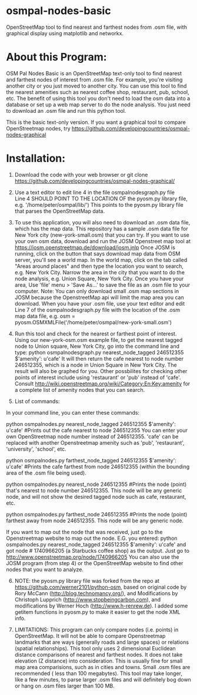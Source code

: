 osmpal-nodes-basic
==================

OpenStreetMap tool to find nearest and farthest nodes from .osm file, with graphical display using matplotlib and networkx.



About this Program:
===================

OSM Pal Nodes Basic is an OpenStreetMap text-only tool to find nearest and farthest nodes of interest from .osm file. For example, you're visiting another city or you just moved to another city. You can use this tool to find the nearest amenities such as nearest coffee shop, restaurant, pub, school, etc.  The benefit of using this tool you don't need to load the osm data into a database or set up a web map server to do the node analysis. You just need to download an .osm file and run this python tool. 

This is the basic text-only version. If you want a graphical tool to compare OpenStreetmap nodes, try https://github.com/developingcountries/osmpal-nodes-graphical

Installation:
=============

1.  Download the code with your web browser or git clone https://github.com/developingcountries/osmpal-nodes-graphical/

2.  Use a text editor to edit line 4 in the file osmpalnodesgraph.py file  
 Line 4 SHOULD POINT TO THE LOCATION OF the pyosm.py library file, e.g. '/home/peter/osmpal/lib/')  This points to the pyosm.py library file that parses the OpenStreetMap data. 

3.  To use this application, you will also need to download an .osm data file, which has the map data. This repository has a sample .osm data file for New York city (new-york-small.osm) that you can try.  If you want to use your own osm data, download and run the JOSM Openstreet map tool at https://josm.openstreetmap.de/download/josm.jnlp
Once JOSM is running, click on the button that says download map data from OSM server, you'll see a world map. In the world map, click on the tab called "Areas around places" and then type the location you want to search, e.g. New York City. Narrow the area in the city that you want to do the node analysis, e.g. Union Square, New York City. Once you have
your area, Use 'file' menu > 'Save As...' to save the file as an .osm file to your computer.
Note: You can only download small .osm map sections in JOSM because  the OpenstreetMap api will limit the map area you can download. When you have your .osm file, use your text editor and edit Line 7 of the osmpalnodesgraph.py file with the location of the .osm map data file, e.g. osm = pyosm.OSMXMLFile('/home/peter/osmpal/new-york-small.osm') 

4.  Run this tool and check for the nearest or farthest point of interest. Using our new-york-osm.osm example file, to get the nearest tagged node to Union square, New York City, go into the command line and type: python osmpalnodesgraph.py nearest_node_tagged 246512355 $'amenity\': u\'cafe'  It will then return the cafe nearest to node number 246512355, which is a node in Union Square in New York City.  The result will also be graphed for you. Other possbilites for checking other points of interest include using 'restaurant' or 'pub' instead of 'cafe'.  Consult http://wiki.openstreetmap.org/wiki/Category:En:Key:amenity for a complete list of amenity nodes that you can search. 

5.  List of commands:

   In your command line, you can enter these commands:
 
   python osmpalnodes.py nearest_node_tagged 246512355 $'amenity\': u\'cafe'    #Prints out the cafe nearest to node 246512355   You can enter your own OpenStreetmap node number instead of  246512355. 'cafe' can be replaced with another Openstreetmap amenity such as 'pub', 'restaurant', 'university', 'school', etc.        
   
   python osmpalnodes.py farthest_node_tagged 246512355 $'amenity\': u\'cafe'    #Prints the cafe farthest from node 246512355 (within the bounding area of the .osm file being used).     
   
   python osmpalnodes.py nearest_node 246512355    #Prints the node (point) that's nearest to node number 246512355.  This node will be any generic node, and will not show the desired tagged node such as cafe, restaurant, etc.    
   
   python osmpalnodes.py farthest_node 246512355    #Prints the node (point) farthest away from node 246512355.  This node will be any generic node. 
   
   If you want to map out the node that was received, just go to the Openstreetmap website to map out the node. E.G. you entered: python osmpalnodes.py nearest_node_tagged 246512355 $'amenity\': u\'cafe'  and got node # 1740966205 (a Starbucks coffee shop) as the output.  Just go to http://www.openstreetmap.org/node/1740966205  You can also use the JOSM program (from step 4) or the OpenStreetMap website to find other nodes that you want to analyze.  

6.  NOTE: the pyosm.py library file was forked from the repo at https://github.com/werner2101/python-osm, based on original code by Rory McCann (http://blog.technomancy.org/), and Modifications by Christoph Lupprich (http://www.stopbeingcarbon.com), and modifications by Werner Hoch (http://www.h-renrew.de). 
I added some getitem functions in pyosm.py to make it easier to get the node XML info. 

7.  LIMITATIONS: This program can only compare nodes (i.e. points) in OpenStreetMap. It will not be able to compare Openstreetmap landmarks that are ways (generally roads and large spaces) or relations (spatial relationships).  This tool only uses 2 dimensional Euclidean distance comparisons of nearest and farthest nodes. It does not take elevation (Z distance) into consideration. This is usually fine for small map area comparisions, such as in cities and towns.  Small .osm files are recommended ( less than 100 megabytes).  This tool may take longer, like a few minutes, to parse larger .osm files and will definitely bog down or hang on .osm files larger than 100 MB.
